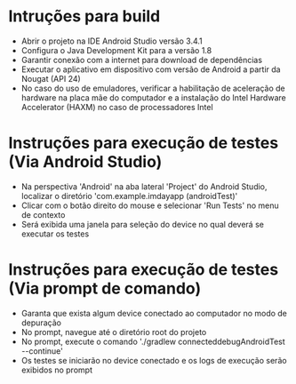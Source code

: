 # Intruções para build
  - Abrir o projeto na IDE Android Studio versão 3.4.1
  - Configura o Java Development Kit para a versão 1.8
  - Garantir conexão com a internet para download de dependências
  - Executar o aplicativo em dispositivo com versão de Android a partir da Nougat (API 24)
  - No caso do uso de emuladores, verificar a habilitação de aceleração de hardware na placa mãe do computador e
    a instalação do Intel Hardware Accelerator (HAXM) no caso de processadores Intel
  
# Instruções para execução de testes (Via Android Studio)
  - Na perspectiva 'Android' na aba lateral 'Project' do Android Studio, 
    localizar o diretório 'com.example.imdayapp (androidTest)'
  - Clicar com o botão direito do mouse e selecionar 'Run Tests' no menu de contexto
  - Será exibida uma janela para seleção do device no qual deverá se executar os testes
  
# Instruções para execução de testes (Via prompt de comando)
  - Garanta que exista algum device conectado ao computador no modo de depuração
  - No prompt, navegue até o diretório root do projeto
  - No prompt, execute o comando './gradlew connecteddebugAndroidTest --continue'
  - Os testes se iniciarão no device conectado e os logs de execução serão exibidos no prompt
